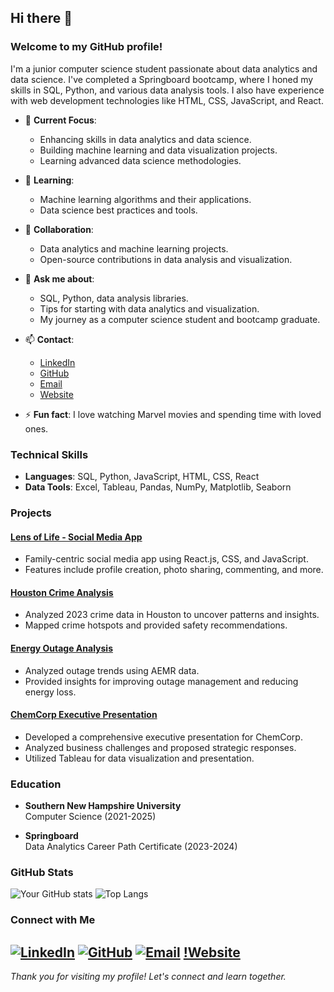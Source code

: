 ## Hi there 👋

### Welcome to my GitHub profile!

I'm a junior computer science student passionate about data analytics and data science. I've completed a Springboard bootcamp, where I honed my skills in SQL, Python, and various data analysis tools. I also have experience with web development technologies like HTML, CSS, JavaScript, and React.

- 🔭 **Current Focus**:
  - Enhancing skills in data analytics and data science.
  - Building machine learning and data visualization projects.
  - Learning advanced data science methodologies.

- 🌱 **Learning**:
  - Machine learning algorithms and their applications.
  - Data science best practices and tools.

- 👯 **Collaboration**:
  - Data analytics and machine learning projects.
  - Open-source contributions in data analysis and visualization.

- 💬 **Ask me about**:
  - SQL, Python, data analysis libraries.
  - Tips for starting with data analytics and visualization.
  - My journey as a computer science student and bootcamp graduate.

- 📫 **Contact**:
  - [LinkedIn](https://www.linkedin.com/in/fernando-erazo00)
  - [GitHub](https://github.com/fje000x)
  - [Email](mailto:fernandojoseerazo@gmail.com)
  - [Website](https://fernandoerazo.com)
- ⚡ **Fun fact**: I love watching Marvel movies and spending time with loved ones.

### Technical Skills

- **Languages**: SQL, Python, JavaScript, HTML, CSS, React
- **Data Tools**: Excel, Tableau, Pandas, NumPy, Matplotlib, Seaborn

### Projects

#### [Lens of Life - Social Media App](https://lens-of-life.com)
- Family-centric social media app using React.js, CSS, and JavaScript.
- Features include profile creation, photo sharing, commenting, and more.

#### [Houston Crime Analysis](https://nbviewer.HoustonCrimeAnalysis)
- Analyzed 2023 crime data in Houston to uncover patterns and insights.
- Mapped crime hotspots and provided safety recommendations.

#### [Energy Outage Analysis](https://public.tableau.com/views/AEMRCASESTUDY_17068055348080/Story1?:language=en-US&:sid=&:redirect=auth&:display_count=n&:origin=viz_share_link)
- Analyzed outage trends using AEMR data.
- Provided insights for improving outage management and reducing energy loss.

#### [ChemCorp Executive Presentation](https://public.tableau.com/shared/QM5FRJK9Z?:display_count=n&:origin=viz_share_link)
- Developed a comprehensive executive presentation for ChemCorp.
- Analyzed business challenges and proposed strategic responses.
- Utilized Tableau for data visualization and presentation.
  
### Education

- **Southern New Hampshire University**  
  Computer Science (2021-2025)

- **Springboard**  
  Data Analytics Career Path Certificate (2023-2024)

### GitHub Stats

![Your GitHub stats](https://github-readme-stats.vercel.app/api?username=fje000x&show_icons=true&theme=radical)
![Top Langs](https://github-readme-stats.vercel.app/api/top-langs/?username=fje000x&layout=compact&theme=radical)

### Connect with Me

[![LinkedIn](https://img.shields.io/badge/LinkedIn-0077B5?style=for-the-badge&logo=linkedin&logoColor=white)](https://www.linkedin.com/in/fernando-erazo00)
[![GitHub](https://img.shields.io/badge/GitHub-181717?style=for-the-badge&logo=github&logoColor=white)](https://github.com/fje000x)
[![Email](https://img.shields.io/badge/Email-D14836?style=for-the-badge&logo=gmail&logoColor=white)](mailto:fernandojoseerazo@gmail.com)
[!Website](https://fernandoerazo.com)
---

*Thank you for visiting my profile! Let's connect and learn together.*

